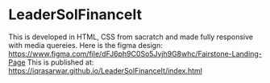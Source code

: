 # LeaderSolFinanceIt
This is developed in HTML, CSS from sacratch and made fully responsive with media quereies.
Here is the figma design: https://www.figma.com/file/dFJ6ph9C0So5Jvjh9G8whc/Fairstone-Landing-Page
This is published at: https://iqrasarwar.github.io/LeaderSolFinanceIt/index.html
